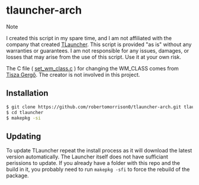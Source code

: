 # tlauncher-arch

> [!NOTE]
> I created this script in my spare time, and I am not affiliated with the company that created
> [TLauncher](https://tlauncher.org/en/). This script is provided "as is" without any warranties or guarantees. I am not responsible for any issues, damages, or losses that may arise from the use of this script. Use it at your own risk.

The C file ( [set_wm_class.c](https://gist.github.com/tgr/eae411cefde08cbed5c59d4f51ddb062) ) for changing the WM_CLASS comes from [Tisza Gergő](https://github.com/tgr). The creator is not involved in this project.

## Installation

```bash
$ git clone https://github.com/robertomorrison0/tlauncher-arch.git tlauncher
$ cd tlauncher
$ makepkg -si
```

## Updating

To update TLauncher repeat the install process as it will download the latest version automatically.
The Launcher itself does not have sufficiant perissions to update.
If you already have a folder with this repo and the build in it, you probably need to run `makepkg -sfi` to force the rebuild of the package.

